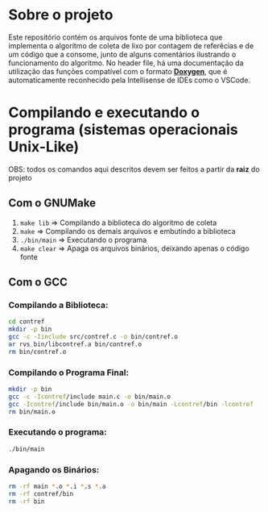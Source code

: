 # Sobre o projeto

Este repositório contém os arquivos fonte de uma biblioteca que implementa o algoritmo de coleta de lixo por contagem de referêcias e de um código que a consome, junto de alguns comentários ilustrando o funcionamento do algoritmo. No header file, há uma documentação da utilização das funções compatível com o formato [**Doxygen**](https://www.doxygen.nl/#google_vignette), que é automaticamente reconhecido pela Intellisense de IDEs como o VSCode.

# Compilando e executando o programa (sistemas operacionais Unix-Like)

OBS: todos os comandos aqui descritos devem ser feitos a partir da **raiz** do projeto

## Com o GNUMake

1. `make lib` => Compilando a biblioteca do algoritmo de coleta
2. `make` => Compilando os demais arquivos e embutindo a biblioteca
3. `./bin/main` => Executando o programa
4. `make clear` => Apaga os arquivos binários, deixando apenas o código fonte

## Com o GCC

### Compilando a Biblioteca:

```bash
cd contref
mkdir -p bin
gcc -c -Iinclude src/contref.c -o bin/contref.o
ar rvs bin/libcontref.a bin/contref.o
rm bin/contref.o
```

### Compilando o Programa Final:

```bash
mkdir -p bin
gcc -c -Icontref/include main.c -o bin/main.o
gcc -Icontref/include bin/main.o -o bin/main -Lcontref/bin -lcontref
rm bin/main.o
```

### Executando o programa:

```bash
./bin/main
```

### Apagando os Binários:

```bash
rm -rf main *.o *.i *.s *.a
rm -rf contref/bin
rm -rf bin
```
